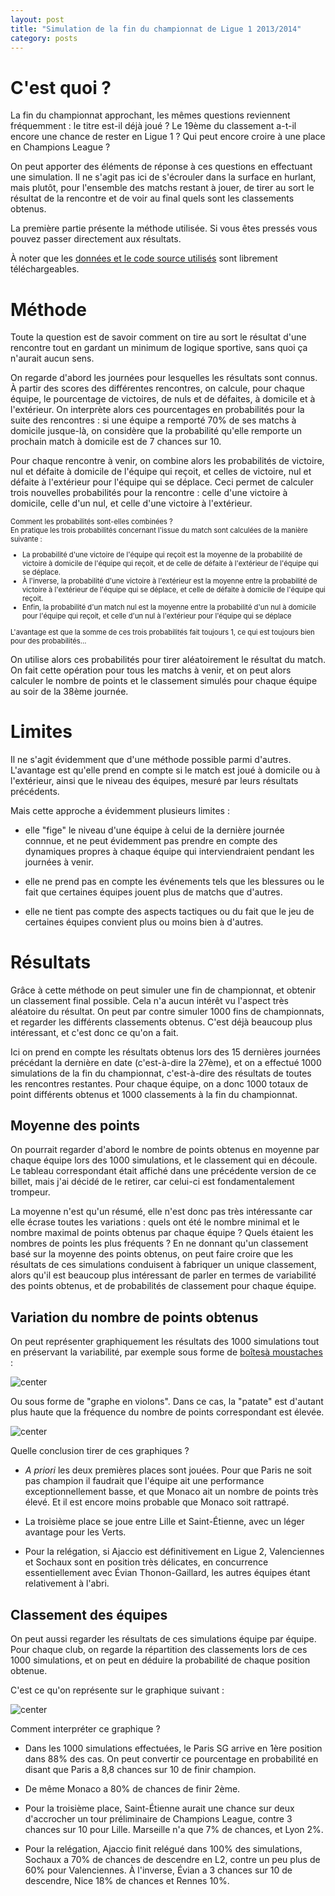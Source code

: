 ```yaml
---                                                                                                                                                                  
layout: post                                                                                                                                                         
title: "Simulation de la fin du championnat de Ligue 1 2013/2014"                                                                                                                                                        
category: posts                                                                                                                                                      
---  
```









# C'est quoi ?

La fin du championnat approchant, les mêmes questions reviennent fréquemment : le
titre est-il déjà joué ? Le 19ème du classement a-t-il encore une chance de rester
en Ligue 1 ? Qui peut encore croire à une place en Champions League ?

On peut apporter des éléments de réponse à ces questions en effectuant une
simulation. Il ne s'agit pas ici de s'écrouler dans la surface en hurlant, mais
plutôt, pour l'ensemble des matchs restant à jouer, de tirer au sort le résultat de la rencontre et de voir au final quels sont les classements obtenus.

La première partie présente la méthode utilisée. Si vous êtes pressés vous
pouvez passer directement aux résultats.

À noter que les [données et le code source utilisés](https://github.com/juba/simulation-ligue1) sont librement téléchargeables.


# Méthode

Toute la question est de savoir comment on tire au sort le résultat d'une rencontre
tout en gardant un minimum de logique sportive, sans quoi ça n'aurait aucun sens.

On regarde d'abord les journées pour lesquelles les résultats sont connus. À partir
des scores des différentes rencontres, on calcule, pour chaque équipe, le pourcentage
de victoires, de nuls et de défaites, à domicile et à l'extérieur. On interprète
alors ces pourcentages en probabilités pour la suite des rencontres : si une équipe
a remporté 70% de ses matchs à domicile jusque-là, on considère que la probabilité
qu'elle remporte un prochain match à domicile est de 7 chances sur 10.

Pour chaque rencontre à venir, on combine alors les probabilités de victoire, nul et
défaite à domicile de l'équipe qui reçoit, et celles de victoire, nul et défaite à
l'extérieur pour l'équipe qui se déplace. Ceci permet de calculer trois nouvelles
probabilités pour la rencontre : celle d'une victoire à domicile, celle d'un nul,
et celle d'une victoire à l'extérieur. 

<div class="alert" style="font-size: 80%;">
<a data-toggle="collapse" data-target="#explications" style="cursor: pointer;">Comment les probabilités sont-elles combinées ?</a>
 <div id="explications" class="collapse">
En pratique les trois probabilités concernant l'issue du match sont calculées de la manière suivante :

<ul>
<li>La probabilité d'une victoire de l'équipe qui reçoit est la moyenne de la probabilité
de victoire à domicile de l'équipe qui reçoit, et de celle de défaite à l'extérieur de
l'équipe qui se déplace.</li>
<li>À l'inverse, la probabilité d'une victoire à l'extérieur est la moyenne entre la
probabilité de victoire à l'extérieur de l'équipe qui se déplace, et celle de défaite
à domicile de l'équipe qui reçoit.</li>
<li>Enfin, la probabilité d'un match nul est la moyenne entre la probabilité d'un nul
à domicile pour l'équipe qui reçoit, et celle d'un nul à l'extérieur pour l'équipe
qui se déplace</li>
</ul>

L'avantage est que la somme de ces trois probabilités fait toujours 1, ce qui est
toujours bien pour des probabilités...
 </div>
</div>

On utilise alors ces probabilités pour tirer aléatoirement le résultat du match.
On fait cette opération pour tous les matchs à venir, et on peut alors calculer le 
nombre de points et le classement simulés pour chaque équipe au soir de la 38ème
journée.


# Limites

Il ne s'agit évidemment que d'une méthode possible parmi d'autres. L'avantage est
qu'elle prend en compte si le match est joué à domicile ou à l'extérieur, ainsi
que le niveau des équipes, mesuré par leurs résultats précédents. 

Mais cette approche a évidemment plusieurs limites :

* elle "fige" le niveau d'une équipe à celui de la dernière journée connnue, et ne peut
évidemment pas prendre en compte des dynamiques propres à chaque équipe qui 
interviendraient pendant les journées à venir.

* elle ne prend pas en compte les événements tels que les blessures ou le fait que
certaines équipes jouent plus de matchs que d'autres.

* elle ne tient pas compte des aspects tactiques ou du fait que le jeu de certaines
équipes convient plus ou moins bien à d'autres.


# Résultats

Grâce à cette méthode on peut simuler une fin de championnat, et obtenir un classement
final possible. Cela n'a aucun intérêt vu l'aspect très aléatoire du résultat. On peut
par contre simuler 1000 fins de championnats, et regarder les différents classements
obtenus. C'est déjà beaucoup plus intéressant, et c'est donc ce qu'on a fait.

Ici on prend en compte les résultats obtenus lors des 15 dernières journées précédant
la dernière en date (c'est-à-dire la 27ème), et on a effectué 
1000 simulations de la fin du championnat, c'est-à-dire des résultats de toutes les
rencontres restantes. Pour chaque équipe, on a donc 1000 totaux de point différents
obtenus et 1000 classements à la fin du championnat.

## Moyenne des points

On pourrait regarder d'abord le nombre de points obtenus en moyenne par chaque équipe
lors des 1000 simulations, et le classement qui en découle. Le tableau correspondant
était affiché dans une précédente version de ce billet, mais j'ai décidé de le retirer,
car celui-ci est fondamentalement trompeur.




La moyenne n'est qu'un résumé, elle n'est donc pas très intéressante car elle 
écrase toutes les variations : quels ont été le nombre minimal et le nombre maximal
de points obtenus par chaque équipe ? Quels étaient les nombres de points les plus
fréquents ? En ne donnant qu'un classement basé sur la moyenne des points obtenus,
on peut faire croire que les résultats de ces simulations conduisent à fabriquer un
unique classement, alors qu'il est beaucoup plus intéressant de parler en termes de
variabilité des points obtenus, et de probabilités de classement pour chaque équipe.

## Variation du nombre de points obtenus

On peut représenter graphiquement les résultats des 1000 simulations tout en préservant 
la variabilité, par exemple sous forme de [boîtesà moustaches](https://www.tns-ilres.com/cms/Home/WikiStat/La-boite-a-moustaches) :

![center](/images/2014-03-06-simulation-ligue1/graph_points.png) 


Ou sous forme de "graphe en violons". Dans ce cas, la "patate" est d'autant plus
haute que la fréquence du nombre de points correspondant est élevée.

![center](/images/2014-03-06-simulation-ligue1/graph_pointsv.png) 


Quelle conclusion tirer de ces graphiques ? 

* *A priori* les deux premières places sont jouées. Pour que Paris ne soit pas 
champion il faudrait que l'équipe ait une performance exceptionnellement basse, 
et que Monaco ait un nombre de points très élevé. Et il est encore moins probable
que Monaco soit rattrapé.

* La troisième place se joue entre Lille et Saint-Étienne, avec un léger avantage
pour les Verts.

* Pour la relégation, si Ajaccio est définitivement en Ligue 2, Valenciennes et 
Sochaux sont en position très délicates, en concurrence essentiellement avec 
Évian Thonon-Gaillard, les autres équipes étant relativement à l'abri.


## Classement des équipes

On peut aussi regarder les résultats de ces simulations équipe par équipe. Pour
chaque club, on regarde la répartition des classements lors de ces 1000
simulations, et on peut en déduire la probabilité de chaque position obtenue.

C'est ce qu'on représente sur le graphique suivant :

<i class="icon-question-sign icon-2x icon-popover pull-left" data-toggle="popover"
data-original-title="Lecture" data-content="La hauteur de chaque barre représente
la probabilité que le club finisse à cette position en fin de championnat">
</i>

![center](/images/2014-03-06-simulation-ligue1/graph_position.png) 


Comment interpréter ce graphique ? 

* Dans les 1000 simulations effectuées, le Paris SG arrive en 1ère position dans 88%
des cas. On peut convertir ce pourcentage en probabilité en disant que Paris a 8,8
chances sur 10 de finir champion.

* De même Monaco a 80% de chances de finir 2ème.

* Pour la troisième place, Saint-Étienne aurait une chance sur deux d'accrocher un tour
préliminaire de Champions League, contre 3 chances sur 10 pour Lille. Marseille n'a
que 7% de chances, et Lyon 2%.

* Pour la relégation, Ajaccio finit relégué dans 100% des simulations, Sochaux a 70% de
chances de descendre en L2, contre un peu plus de 60% pour Valenciennes. À l'inverse,
Évian a 3 chances sur 10 de descendre, Nice 18% de chances et Rennes 10%.







